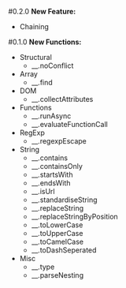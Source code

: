 #0.2.0
**New Feature:**
- Chaining

#0.1.0
**New Functions:**
- Structural
  - __.noConflict
- Array
  - __.find
- DOM
  - __.collectAttributes
- Functions
  - __.runAsync
  - __.evaluateFunctionCall
- RegExp
  - __.regexpEscape
- String
  - __.contains
  - __.containsOnly
  - __.startsWith
  - __.endsWith
  - __.isUrl
  - __.standardiseString
  - __.replaceString
  - __.replaceStringByPosition
  - __.toLowerCase
  - __.toUpperCase
  - __.toCamelCase
  - __.toDashSeperated
- Misc
  - __.type
  - __.parseNesting
